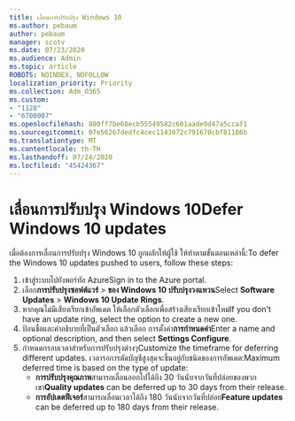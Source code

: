 ```yaml
---
title: เลื่อนการปรับปรุง Windows 10
ms.author: pebaum
author: pebaum
manager: scotv
ms.date: 07/23/2020
ms.audience: Admin
ms.topic: article
ROBOTS: NOINDEX, NOFOLLOW
localization_priority: Priority
ms.collection: Adm_O365
ms.custom:
- "1128"
- "6700007"
ms.openlocfilehash: 880ff7be68ecb55549582c601aade9d47a5ccaf1
ms.sourcegitcommit: 07e56267dedfc4cec1143072c791670cbf81186b
ms.translationtype: MT
ms.contentlocale: th-TH
ms.lasthandoff: 07/24/2020
ms.locfileid: "45424367"
---
```

# <a name="defer-windows-10-updates"></a><span data-ttu-id="0eaf9-102">เลื่อนการปรับปรุง Windows 10</span><span class="sxs-lookup"><span data-stu-id="0eaf9-102">Defer Windows 10 updates</span></span>

<span data-ttu-id="0eaf9-103">เมื่อต้องการเลื่อนการปรับปรุง Windows 10 ถูกผลักให้ผู้ใช้ ให้ทําตามขั้นตอนเหล่านี้:</span><span class="sxs-lookup"><span data-stu-id="0eaf9-103">To defer the Windows 10 updates pushed to users, follow these steps:</span></span>

1. <span data-ttu-id="0eaf9-104">เข้าสู่ระบบไปยังพอร์ทัล Azure</span><span class="sxs-lookup"><span data-stu-id="0eaf9-104">Sign in to the Azure portal.</span></span>
2. <span data-ttu-id="0eaf9-105">เลือก**การปรับปรุงซอฟต์แวร์**   >   **ของ Windows 10 ปรับปรุงวงแหวน**</span><span class="sxs-lookup"><span data-stu-id="0eaf9-105">Select  **Software Updates**  >  **Windows 10 Update Rings**.</span></span>
3. <span data-ttu-id="0eaf9-106">หากคุณไม่มีเสียงเรียกเข้าอัพเดต ให้เลือกตัวเลือกเพื่อสร้างเสียงเรียกเข้าใหม่</span><span class="sxs-lookup"><span data-stu-id="0eaf9-106">If you don't have an update ring, select the option to create a new one.</span></span>
4. <span data-ttu-id="0eaf9-107">ป้อนชื่อและคําอธิบายที่เป็นตัวเลือก แล้วเลือก การตั้งค่า**การกําหนดค่า**</span><span class="sxs-lookup"><span data-stu-id="0eaf9-107">Enter a name and optional description, and then select  **Settings Configure**.</span></span>
5. <span data-ttu-id="0eaf9-108">กําหนดกรอบเวลาสําหรับการปรับปรุงต่างๆ</span><span class="sxs-lookup"><span data-stu-id="0eaf9-108">Customize the timeframe for deferring different updates.</span></span> <span data-ttu-id="0eaf9-109">เวลารอการตัดบัญชีสูงสุดจะขึ้นอยู่กับชนิดของการอัพเดต:</span><span class="sxs-lookup"><span data-stu-id="0eaf9-109">Maximum deferred time is based on the type of update:</span></span>
    - <span data-ttu-id="0eaf9-110">**การปรับปรุงคุณภาพ**สามารถเลื่อนออกไปได้ถึง 30 วันนับจากวันที่ปล่อยของพวกเขา</span><span class="sxs-lookup"><span data-stu-id="0eaf9-110">**Quality updates**  can be deferred up to 30 days from their release.</span></span>
    - <span data-ttu-id="0eaf9-111">**การอัปเดตฟีเจอร์**สามารถเลื่อนเวลาได้ถึง 180 วันนับจากวันที่ปล่อย</span><span class="sxs-lookup"><span data-stu-id="0eaf9-111">**Feature updates**  can be deferred up to 180 days from their release.</span></span>
